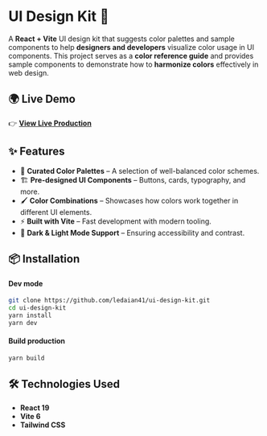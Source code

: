 # UI Design Kit 🎨

A **React + Vite** UI design kit that suggests color palettes and sample components to help **designers and developers** visualize color usage in UI components. This project serves as a **color reference guide** and provides sample components to demonstrate how to **harmonize colors** effectively in web design.

## 🌍 Live Demo
👉 **[View Live Production](https://an-ui.vercel.app)**

## ✨ Features

- 🎨 **Curated Color Palettes** – A selection of well-balanced color schemes.
- 🏗️ **Pre-designed UI Components** – Buttons, cards, typography, and more.
- 🖌️ **Color Combinations** – Showcases how colors work together in different UI elements.
- ⚡ **Built with Vite** – Fast development with modern tooling.
- 🌙 **Dark & Light Mode Support** – Ensuring accessibility and contrast.

## 📦 Installation

#### Dev mode
```sh
git clone https://github.com/ledaian41/ui-design-kit.git
cd ui-design-kit
yarn install
yarn dev
```

#### Build production
```sh
yarn build
```

## 🛠️ Technologies Used

- **React 19**
- **Vite 6**
- **Tailwind CSS**
